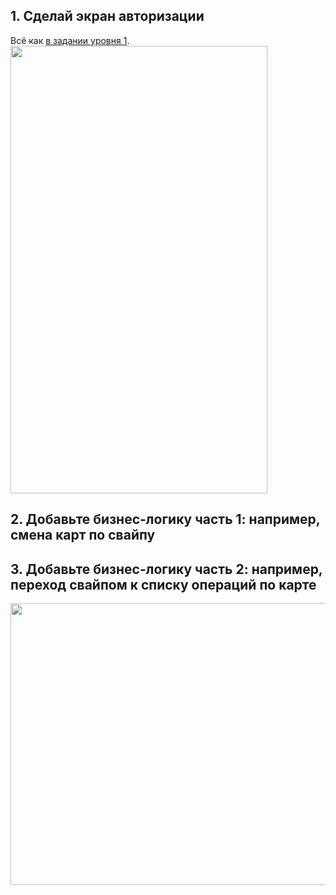 ## 1. Сделай экран авторизации
Всё как [в задании уровня 1](https://github.com/kontur-flutterton/Flutterthon/tree/master/Tasks/Level1).
<img src="https://github.com/kontur-flutterton/Flutterton/blob/master/Tasks/Level1/src/complete.png" width="411" height="716">
## 2. Добавьте бизнес-логику часть 1: например, смена карт по свайпу
## 3. Добавьте бизнес-логику часть 2: например, переход свайпом к списку операций по карте
                                                                                                                            
<img src="https://github.com/kontur-flutterton/Flutterton/blob/master/Tasks/Level2/src/banking.gif" width="800" height="450">
